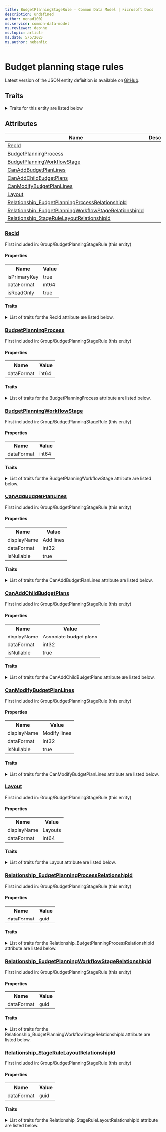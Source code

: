 ```yaml
---
title: BudgetPlanningStageRule - Common Data Model | Microsoft Docs
description: undefined
author: nenad1002
ms.service: common-data-model
ms.reviewer: deonhe
ms.topic: article
ms.date: 5/5/2020
ms.author: nebanfic
---
```


# Budget planning stage rules

  
 Latest version of the JSON entity definition is available on <a href="https://github.com/Microsoft/CDM/tree/master/schemaDocuments/core/operationsCommon/Tables/Finance/Budget/Group/BudgetPlanningStageRule.cdm.json" target="_blank">GitHub</a>.  

## Traits

<details>
<summary>Traits for this entity are listed below.  
</summary>

**is.identifiedBy**  
  names a specifc identity attribute to use with an entity  <table><tr><th>Parameter</th><th>Value</th><th>Data type</th><th>Explanation</th></tr><tr><td>attribute</td><td>[BudgetPlanningStageRule/(resolvedAttributes)/RecId](#RecId)</td><td>attribute</td><td></td></tr></table>

**is.CDM.entityVersion**  
  <table><tr><th>Parameter</th><th>Value</th><th>Data type</th><th>Explanation</th></tr><tr><td>versionNumber</td><td>"1.0.0"</td><td>string</td><td>semantic version number of the entity</td></tr></table>

**is.application.releaseVersion**  
  <table><tr><th>Parameter</th><th>Value</th><th>Data type</th><th>Explanation</th></tr><tr><td>releaseVersion</td><td>"10.0.13.0"</td><td>string</td><td>semantic version number of the application introducing this entity</td></tr></table>

**is.localized.displayedAs**  
  Holds the list of language specific display text for an object.  <table><tr><th>Parameter</th><th>Value</th><th>Data type</th><th>Explanation</th></tr><tr><td>localizedDisplayText</td><td><table><tr><th>languageTag</th><th>displayText</th></tr><tr><td>en</td><td>Budget planning stage rules</td></tr></table></td><td>entity</td><td>a reference to the constant entity holding the list of localized text</td></tr></table>

</details>

## Attributes

|Name|Description|First Included in Instance|
|---|---|---|
|[RecId](#RecId)||<a href="BudgetPlanningStageRule.md" target="_blank">Group/BudgetPlanningStageRule</a>|
|[BudgetPlanningProcess](#BudgetPlanningProcess)||<a href="BudgetPlanningStageRule.md" target="_blank">Group/BudgetPlanningStageRule</a>|
|[BudgetPlanningWorkflowStage](#BudgetPlanningWorkflowStage)||<a href="BudgetPlanningStageRule.md" target="_blank">Group/BudgetPlanningStageRule</a>|
|[CanAddBudgetPlanLines](#CanAddBudgetPlanLines)||<a href="BudgetPlanningStageRule.md" target="_blank">Group/BudgetPlanningStageRule</a>|
|[CanAddChildBudgetPlans](#CanAddChildBudgetPlans)||<a href="BudgetPlanningStageRule.md" target="_blank">Group/BudgetPlanningStageRule</a>|
|[CanModifyBudgetPlanLines](#CanModifyBudgetPlanLines)||<a href="BudgetPlanningStageRule.md" target="_blank">Group/BudgetPlanningStageRule</a>|
|[Layout](#Layout)||<a href="BudgetPlanningStageRule.md" target="_blank">Group/BudgetPlanningStageRule</a>|
|[Relationship_BudgetPlanningProcessRelationshipId](#Relationship_BudgetPlanningProcessRelationshipId)||<a href="BudgetPlanningStageRule.md" target="_blank">Group/BudgetPlanningStageRule</a>|
|[Relationship_BudgetPlanningWorkflowStageRelationshipId](#Relationship_BudgetPlanningWorkflowStageRelationshipId)||<a href="BudgetPlanningStageRule.md" target="_blank">Group/BudgetPlanningStageRule</a>|
|[Relationship_StageRuleLayoutRelationshipId](#Relationship_StageRuleLayoutRelationshipId)||<a href="BudgetPlanningStageRule.md" target="_blank">Group/BudgetPlanningStageRule</a>|

### <a href=#RecId name="RecId">RecId</a>

First included in: Group/BudgetPlanningStageRule (this entity)  

#### Properties

<table><tr><th>Name</th><th>Value</th></tr><tr><td>isPrimaryKey</td><td>true</td></tr><tr><td>dataFormat</td><td>int64</td></tr><tr><td>isReadOnly</td><td>true</td></tr></table>

#### Traits

<details>
<summary>List of traits for the RecId attribute are listed below.</summary>

**is.dataFormat.integer**  
**is.dataFormat.big**  
**is.identifiedBy**  
names a specifc identity attribute to use with an entity  <table><tr><th>Parameter</th><th>Value</th><th>Data type</th><th>Explanation</th></tr><tr><td>attribute</td><td>[BudgetPlanningStageRule/(resolvedAttributes)/RecId](#RecId)</td><td>attribute</td><td></td></tr></table>

**is.readOnly**  
**is.dataFormat.integer**  
**is.dataFormat.big**  
</details>

### <a href=#BudgetPlanningProcess name="BudgetPlanningProcess">BudgetPlanningProcess</a>

First included in: Group/BudgetPlanningStageRule (this entity)  

#### Properties

<table><tr><th>Name</th><th>Value</th></tr><tr><td>dataFormat</td><td>int64</td></tr></table>

#### Traits

<details>
<summary>List of traits for the BudgetPlanningProcess attribute are listed below.</summary>

**is.dataFormat.integer**  
**is.dataFormat.big**  
**is.dataFormat.integer**  
**is.dataFormat.big**  
</details>

### <a href=#BudgetPlanningWorkflowStage name="BudgetPlanningWorkflowStage">BudgetPlanningWorkflowStage</a>

First included in: Group/BudgetPlanningStageRule (this entity)  

#### Properties

<table><tr><th>Name</th><th>Value</th></tr><tr><td>dataFormat</td><td>int64</td></tr></table>

#### Traits

<details>
<summary>List of traits for the BudgetPlanningWorkflowStage attribute are listed below.</summary>

**is.dataFormat.integer**  
**is.dataFormat.big**  
**is.dataFormat.integer**  
**is.dataFormat.big**  
</details>

### <a href=#CanAddBudgetPlanLines name="CanAddBudgetPlanLines">CanAddBudgetPlanLines</a>

First included in: Group/BudgetPlanningStageRule (this entity)  

#### Properties

<table><tr><th>Name</th><th>Value</th></tr><tr><td>displayName</td><td>Add lines</td></tr><tr><td>dataFormat</td><td>int32</td></tr><tr><td>isNullable</td><td>true</td></tr></table>

#### Traits

<details>
<summary>List of traits for the CanAddBudgetPlanLines attribute are listed below.</summary>

**is.dataFormat.integer**  
**is.nullable**  
The attribute value may be set to NULL.  

**is.localized.displayedAs**  
Holds the list of language specific display text for an object.  <table><tr><th>Parameter</th><th>Value</th><th>Data type</th><th>Explanation</th></tr><tr><td>localizedDisplayText</td><td><table><tr><th>languageTag</th><th>displayText</th></tr><tr><td>en</td><td>Add lines</td></tr></table></td><td>entity</td><td>a reference to the constant entity holding the list of localized text</td></tr></table>

**is.dataFormat.integer**  
</details>

### <a href=#CanAddChildBudgetPlans name="CanAddChildBudgetPlans">CanAddChildBudgetPlans</a>

First included in: Group/BudgetPlanningStageRule (this entity)  

#### Properties

<table><tr><th>Name</th><th>Value</th></tr><tr><td>displayName</td><td>Associate budget plans</td></tr><tr><td>dataFormat</td><td>int32</td></tr><tr><td>isNullable</td><td>true</td></tr></table>

#### Traits

<details>
<summary>List of traits for the CanAddChildBudgetPlans attribute are listed below.</summary>

**is.dataFormat.integer**  
**is.nullable**  
The attribute value may be set to NULL.  

**is.localized.displayedAs**  
Holds the list of language specific display text for an object.  <table><tr><th>Parameter</th><th>Value</th><th>Data type</th><th>Explanation</th></tr><tr><td>localizedDisplayText</td><td><table><tr><th>languageTag</th><th>displayText</th></tr><tr><td>en</td><td>Associate budget plans</td></tr></table></td><td>entity</td><td>a reference to the constant entity holding the list of localized text</td></tr></table>

**is.dataFormat.integer**  
</details>

### <a href=#CanModifyBudgetPlanLines name="CanModifyBudgetPlanLines">CanModifyBudgetPlanLines</a>

First included in: Group/BudgetPlanningStageRule (this entity)  

#### Properties

<table><tr><th>Name</th><th>Value</th></tr><tr><td>displayName</td><td>Modify lines</td></tr><tr><td>dataFormat</td><td>int32</td></tr><tr><td>isNullable</td><td>true</td></tr></table>

#### Traits

<details>
<summary>List of traits for the CanModifyBudgetPlanLines attribute are listed below.</summary>

**is.dataFormat.integer**  
**is.nullable**  
The attribute value may be set to NULL.  

**is.localized.displayedAs**  
Holds the list of language specific display text for an object.  <table><tr><th>Parameter</th><th>Value</th><th>Data type</th><th>Explanation</th></tr><tr><td>localizedDisplayText</td><td><table><tr><th>languageTag</th><th>displayText</th></tr><tr><td>en</td><td>Modify lines</td></tr></table></td><td>entity</td><td>a reference to the constant entity holding the list of localized text</td></tr></table>

**is.dataFormat.integer**  
</details>

### <a href=#Layout name="Layout">Layout</a>

First included in: Group/BudgetPlanningStageRule (this entity)  

#### Properties

<table><tr><th>Name</th><th>Value</th></tr><tr><td>displayName</td><td>Layouts</td></tr><tr><td>dataFormat</td><td>int64</td></tr></table>

#### Traits

<details>
<summary>List of traits for the Layout attribute are listed below.</summary>

**is.dataFormat.integer**  
**is.dataFormat.big**  
**is.localized.displayedAs**  
Holds the list of language specific display text for an object.  <table><tr><th>Parameter</th><th>Value</th><th>Data type</th><th>Explanation</th></tr><tr><td>localizedDisplayText</td><td><table><tr><th>languageTag</th><th>displayText</th></tr><tr><td>en</td><td>Layouts</td></tr></table></td><td>entity</td><td>a reference to the constant entity holding the list of localized text</td></tr></table>

**is.dataFormat.integer**  
**is.dataFormat.big**  
</details>

### <a href=#Relationship_BudgetPlanningProcessRelationshipId name="Relationship_BudgetPlanningProcessRelationshipId">Relationship_BudgetPlanningProcessRelationshipId</a>

First included in: Group/BudgetPlanningStageRule (this entity)  

#### Properties

<table><tr><th>Name</th><th>Value</th></tr><tr><td>dataFormat</td><td>guid</td></tr></table>

#### Traits

<details>
<summary>List of traits for the Relationship_BudgetPlanningProcessRelationshipId attribute are listed below.</summary>

**is.dataFormat.character**  
**is.dataFormat.big**  
**is.dataFormat.array**  
**is.dataFormat.guid**  
**means.identity.entityId**  
**is.linkedEntity.identifier**  
Marks the attribute(s) that hold foreign key references to a linked (used as an attribute) entity. This attribute is added to the resolved entity to enumerate the referenced entities.  <table><tr><th>Parameter</th><th>Value</th><th>Data type</th><th>Explanation</th></tr><tr><td>entityReferences</td><td><table><tr><th>entityReference</th><th>attributeReference</th></tr><tr><td><a href="BudgetPlanningProcess.md" target="_blank">/core/operationsCommon/Tables/Finance/Budget/Group/BudgetPlanningProcess.cdm.json/BudgetPlanningProcess</a></td><td><a href="BudgetPlanningProcess.md#RecId" target="_blank">RecId</a></td></tr></table></td><td>entity</td><td>a reference to the constant entity holding the list of entity references</td></tr></table>

**is.dataFormat.guid**  
**is.dataFormat.character**  
**is.dataFormat.array**  
</details>

### <a href=#Relationship_BudgetPlanningWorkflowStageRelationshipId name="Relationship_BudgetPlanningWorkflowStageRelationshipId">Relationship_BudgetPlanningWorkflowStageRelationshipId</a>

First included in: Group/BudgetPlanningStageRule (this entity)  

#### Properties

<table><tr><th>Name</th><th>Value</th></tr><tr><td>dataFormat</td><td>guid</td></tr></table>

#### Traits

<details>
<summary>List of traits for the Relationship_BudgetPlanningWorkflowStageRelationshipId attribute are listed below.</summary>

**is.dataFormat.character**  
**is.dataFormat.big**  
**is.dataFormat.array**  
**is.dataFormat.guid**  
**means.identity.entityId**  
**is.linkedEntity.identifier**  
Marks the attribute(s) that hold foreign key references to a linked (used as an attribute) entity. This attribute is added to the resolved entity to enumerate the referenced entities.  <table><tr><th>Parameter</th><th>Value</th><th>Data type</th><th>Explanation</th></tr><tr><td>entityReferences</td><td><table><tr><th>entityReference</th><th>attributeReference</th></tr><tr><td><a href="BudgetPlanningWorkflowStage.md" target="_blank">/core/operationsCommon/Tables/Finance/Budget/Group/BudgetPlanningWorkflowStage.cdm.json/BudgetPlanningWorkflowStage</a></td><td><a href="BudgetPlanningWorkflowStage.md#RecId" target="_blank">RecId</a></td></tr></table></td><td>entity</td><td>a reference to the constant entity holding the list of entity references</td></tr></table>

**is.dataFormat.guid**  
**is.dataFormat.character**  
**is.dataFormat.array**  
</details>

### <a href=#Relationship_StageRuleLayoutRelationshipId name="Relationship_StageRuleLayoutRelationshipId">Relationship_StageRuleLayoutRelationshipId</a>

First included in: Group/BudgetPlanningStageRule (this entity)  

#### Properties

<table><tr><th>Name</th><th>Value</th></tr><tr><td>dataFormat</td><td>guid</td></tr></table>

#### Traits

<details>
<summary>List of traits for the Relationship_StageRuleLayoutRelationshipId attribute are listed below.</summary>

**is.dataFormat.character**  
**is.dataFormat.big**  
**is.dataFormat.array**  
**is.dataFormat.guid**  
**means.identity.entityId**  
**is.linkedEntity.identifier**  
Marks the attribute(s) that hold foreign key references to a linked (used as an attribute) entity. This attribute is added to the resolved entity to enumerate the referenced entities.  <table><tr><th>Parameter</th><th>Value</th><th>Data type</th><th>Explanation</th></tr><tr><td>entityReferences</td><td><table><tr><th>entityReference</th><th>attributeReference</th></tr><tr><td><a href="BudgetPlanLayout.md" target="_blank">/core/operationsCommon/Tables/Finance/Budget/Group/BudgetPlanLayout.cdm.json/BudgetPlanLayout</a></td><td><a href="BudgetPlanLayout.md#RecId" target="_blank">RecId</a></td></tr></table></td><td>entity</td><td>a reference to the constant entity holding the list of entity references</td></tr></table>

**is.dataFormat.guid**  
**is.dataFormat.character**  
**is.dataFormat.array**  
</details>
